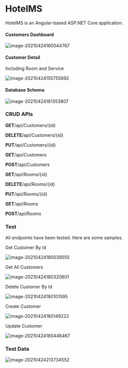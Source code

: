# HotelMS

HotelMS is an Angular-based ASP.NET Core application.

#### Customers Dashboard

![image-20210424160044767](img/image-20210424160044767.png)

#### Customer Detail

Including Room and Service

![image-20210424155755892](img/image-20210424155755892.png)

#### Database Schema

![image-20210424161353807](img/image-20210424161353807.png)

### CRUD APIs

**GET**/api/Customers/{id}

**DELETE**/api/Customers/{id}

**PUT**/api/Customers/{id}

**GET**/api/Customers

**POST**/api/Customers

**GET**/api/Rooms/{id}

**DELETE**/api/Rooms/{id}

**PUT**/api/Rooms/{id}

**GET**/api/Rooms

**POST**/api/Rooms



### Test

All endpoints have been tested. Here are some samples.

Get Customer By Id

![image-20210424180039555](img/image-20210424180039555.png)

Get All Customers

![image-20210424180320601](img/image-20210424180320601.png)

Delete Customer By Id

![image-20210424180101595](img/image-20210424180101595.png)

Create Customer

![image-20210424180149222](img/image-20210424180149222.png)

Update Customer

![image-20210424180446467](img/image-20210424180446467.png)



### Test Data

![image-20210424213734552](img/image-20210424213734552.png)

